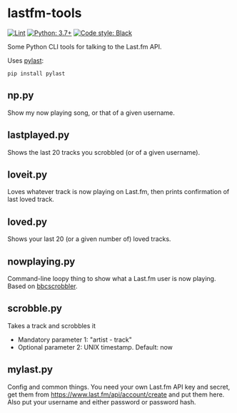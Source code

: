 # lastfm-tools

[![Lint](https://github.com/hugovk/lastfm-tools/actions/workflows/lint.yml/badge.svg)](https://github.com/hugovk/lastfm-tools/actions)
[![Python: 3.7+](https://img.shields.io/badge/Python-3.7+-blue.svg)](https://www.python.org/downloads/)
[![Code style: Black](https://img.shields.io/badge/code%20style-Black-000000.svg)](https://github.com/psf/black)

Some Python CLI tools for talking to the Last.fm API.

Uses [pylast](https://github.com/pylast/pylast):

```
pip install pylast
```

## np.py

Show my now playing song, or that of a given username.

## lastplayed.py

Shows the last 20 tracks you scrobbled (or of a given username).

## loveit.py

Loves whatever track is now playing on Last.fm, then prints confirmation of last loved
track.

## loved.py

Shows your last 20 (or a given number of) loved tracks.

## nowplaying.py

Command-line loopy thing to show what a Last.fm user is now playing. Based on
[bbcscrobbler](https://github.com/hugovk/bbcscrobbler).

## scrobble.py

Takes a track and scrobbles it

- Mandatory parameter 1: "artist - track"
- Optional parameter 2: UNIX timestamp. Default: now

## mylast.py

Config and common things. You need your own Last.fm API key and secret, get them from
https://www.last.fm/api/account/create and put them here. Also put your username and
either password or password hash.
